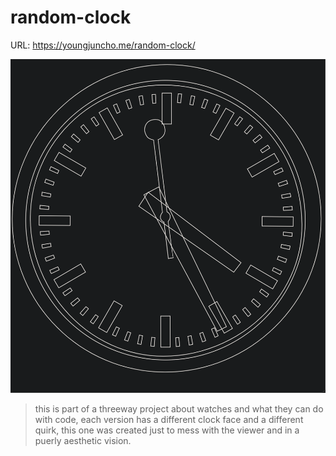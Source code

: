 # random-clock
URL: https://youngjuncho.me/random-clock/

![screenshot of the project](randomclock.png "screenshot of the project")

>this is part of a threeway project about watches and what they can do with code, each version has a different clock face and a different quirk, this one was created just to mess with the viewer and in a puerly aesthetic vision.
